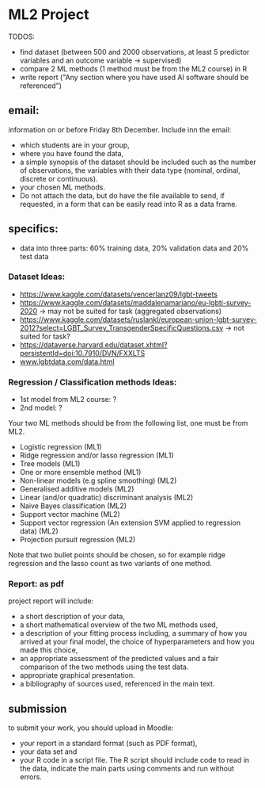 # ML2 Project

TODOS:
- find dataset (between 500 and 2000 observations, at least 5 predictor variables and an outcome variable -> supervised)
- compare 2 ML methods (1 method must be from the ML2 course) in R
- write report ("Any section where you have used AI software should be referenced")

## email:
 information on or before Friday 8th December. Include inn the email:
 
- which students are in your group,
- where you have found the data,
- a simple synopsis of the dataset should be included such as the number of observations, the variables with their data type (nominal, ordinal, discrete or continuous).
- your chosen ML methods.
- Do not attach the data, but do have the file available to send, if requested, in a form that can be
easily read into R as a data frame.

## specifics:
- data into three parts: 60% training data, 20% validation data and 20% test data

### Dataset Ideas:

- https://www.kaggle.com/datasets/vencerlanz09/lgbt-tweets
- https://www.kaggle.com/datasets/maddalenamariano/eu-lgbti-survey-2020 -> may not be suited for task (aggregated observations)
- https://www.kaggle.com/datasets/ruslankl/european-union-lgbt-survey-2012?select=LGBT_Survey_TransgenderSpecificQuestions.csv -> not suited for task?
- https://dataverse.harvard.edu/dataset.xhtml?persistentId=doi:10.7910/DVN/FXXLTS
- www.lgbtdata.com/data.html

### Regression / Classification methods Ideas:
- 1st model from ML2 course: ?
- 2nd model: ?

Your two ML methods should be from the following list, one must be from ML2.

- Logistic regression (ML1)
- Ridge regression and/or lasso regression (ML1)
- Tree models (ML1)
- One or more ensemble method (ML1)
- Non-linear models (e.g spline smoothing) (ML2)
- Generalised additive models (ML2)
- Linear (and/or quadratic) discriminant analysis (ML2)
- Naive Bayes classification (ML2)
- Support vector machine (ML2)
- Support vector regression (An extension SVM applied to regression data) (ML2) 
- Projection pursuit regression (ML2)

Note that two bullet points should be chosen, so for example ridge regression and the lasso count as two variants of one method.


### Report: as pdf

 project report will include:
 
- a short description of your data,
- a short mathematical overview of the two ML methods used,
- a description of your fitting process including, a summary of how you arrived at your final model, the choice of hyperparameters and how you made this choice,
- an appropriate assessment of the predicted values and a fair comparison of the two methods using the test data.
- appropriate graphical presentation.
- a bibliography of sources used, referenced in the main text.

## submission
 to submit your work, you should upload in Moodle:
- your report in a standard format (such as PDF format),
- your data set and
- your R code in a script file. The R script should include code to read in the data, indicate the main parts using comments and run without errors.
